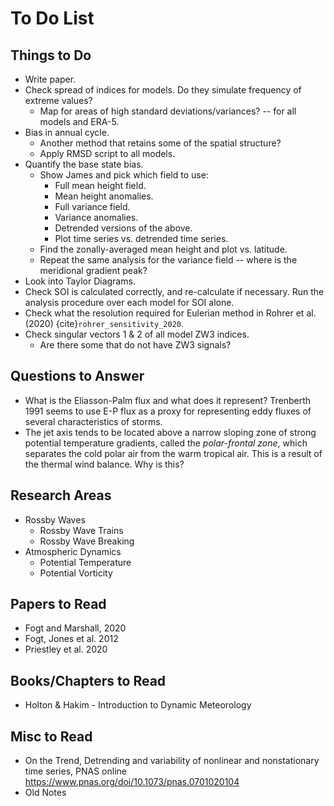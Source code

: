 # To Do List

## Things to Do

- Write paper.
- Check spread of indices for models. Do they simulate frequency of extreme values?
    - Map for areas of high standard deviations/variances? -- for all models and ERA-5.
- Bias in annual cycle.
    - Another method that retains some of the spatial structure?
    - Apply RMSD script to all models.
- Quantify the base state bias.
    - Show James and pick which field to use:
        - Full mean height field.
        - Mean height anomalies.
        - Full variance field.
        - Variance anomalies.
        - Detrended versions of the above.
        - Plot time series vs. detrended time series.
    - Find the zonally-averaged mean height and plot vs. latitude.
    - Repeat the same analysis for the variance field -- where is the meridional gradient peak?
- Look into Taylor Diagrams.
- Check SOI is calculated correctly, and re-calculate if necessary. Run the analysis procedure over each model for SOI alone.
- Check what the resolution required for Eulerian method in Rohrer et al. (2020) {cite}`rohrer_sensitivity_2020`.
- Check singular vectors 1 & 2 of all model ZW3 indices.
    - Are there some that do not have ZW3 signals?


## Questions to Answer

- What is the Eliasson-Palm flux and what does it represent? Trenberth 1991 seems to use E-P flux as a proxy for representing eddy fluxes of several characteristics of storms.
- The jet axis tends to be located above a narrow sloping zone of strong potential temperature gradients, called the _polar-frontal zone_, which separates the cold polar air from the warm tropical air. This is a result of the thermal wind balance. Why is this?


## Research Areas

- Rossby Waves
    - Rossby Wave Trains
    - Rossby Wave Breaking
- Atmospheric Dynamics
    - Potential Temperature
    - Potential Vorticity


## Papers to Read

- Fogt and Marshall, 2020
- Fogt, Jones et al. 2012
- Priestley et al. 2020


## Books/Chapters to Read

- Holton & Hakim - Introduction to Dynamic Meteorology


## Misc to Read

- On the Trend, Detrending and variability of nonlinear and nonstationary time series, PNAS online https://www.pnas.org/doi/10.1073/pnas.0701020104
- Old Notes
